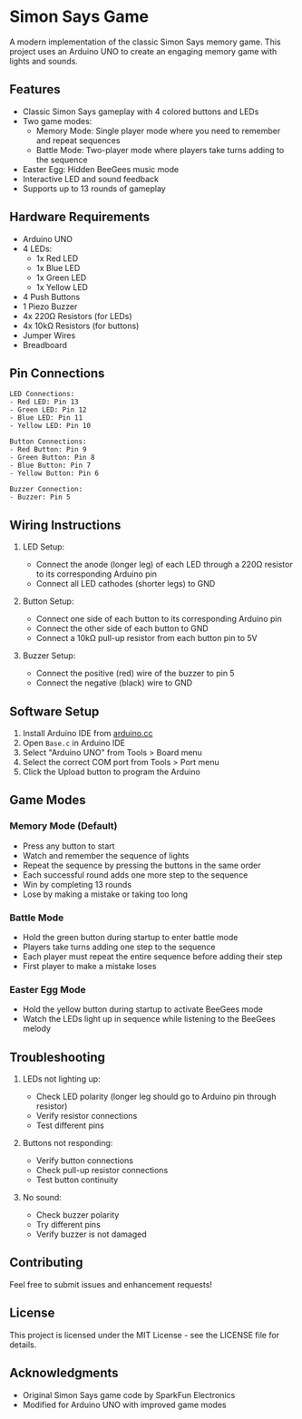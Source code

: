 # Simon Says Game

A modern implementation of the classic Simon Says memory game. This project uses an Arduino UNO to create an engaging memory game with lights and sounds.

## Features

- Classic Simon Says gameplay with 4 colored buttons and LEDs
- Two game modes:
  - Memory Mode: Single player mode where you need to remember and repeat sequences
  - Battle Mode: Two-player mode where players take turns adding to the sequence
- Easter Egg: Hidden BeeGees music mode
- Interactive LED and sound feedback
- Supports up to 13 rounds of gameplay

## Hardware Requirements

- Arduino UNO
- 4 LEDs:
  - 1x Red LED
  - 1x Blue LED
  - 1x Green LED
  - 1x Yellow LED
- 4 Push Buttons
- 1 Piezo Buzzer
- 4x 220Ω Resistors (for LEDs)
- 4x 10kΩ Resistors (for buttons)
- Jumper Wires
- Breadboard

## Pin Connections

```
LED Connections:
- Red LED: Pin 13
- Green LED: Pin 12
- Blue LED: Pin 11
- Yellow LED: Pin 10

Button Connections:
- Red Button: Pin 9
- Green Button: Pin 8
- Blue Button: Pin 7
- Yellow Button: Pin 6

Buzzer Connection:
- Buzzer: Pin 5
```

## Wiring Instructions

1. LED Setup:
   - Connect the anode (longer leg) of each LED through a 220Ω resistor to its corresponding Arduino pin
   - Connect all LED cathodes (shorter legs) to GND

2. Button Setup:
   - Connect one side of each button to its corresponding Arduino pin
   - Connect the other side of each button to GND
   - Connect a 10kΩ pull-up resistor from each button pin to 5V

3. Buzzer Setup:
   - Connect the positive (red) wire of the buzzer to pin 5
   - Connect the negative (black) wire to GND

## Software Setup

1. Install Arduino IDE from [arduino.cc](https://www.arduino.cc/en/software)
2. Open `Base.c` in Arduino IDE
3. Select "Arduino UNO" from Tools > Board menu
4. Select the correct COM port from Tools > Port menu
5. Click the Upload button to program the Arduino

## Game Modes

### Memory Mode (Default)
- Press any button to start
- Watch and remember the sequence of lights
- Repeat the sequence by pressing the buttons in the same order
- Each successful round adds one more step to the sequence
- Win by completing 13 rounds
- Lose by making a mistake or taking too long

### Battle Mode
- Hold the green button during startup to enter battle mode
- Players take turns adding one step to the sequence
- Each player must repeat the entire sequence before adding their step
- First player to make a mistake loses

### Easter Egg Mode
- Hold the yellow button during startup to activate BeeGees mode
- Watch the LEDs light up in sequence while listening to the BeeGees melody

## Troubleshooting

1. LEDs not lighting up:
   - Check LED polarity (longer leg should go to Arduino pin through resistor)
   - Verify resistor connections
   - Test different pins

2. Buttons not responding:
   - Verify button connections
   - Check pull-up resistor connections
   - Test button continuity

3. No sound:
   - Check buzzer polarity
   - Try different pins
   - Verify buzzer is not damaged

## Contributing

Feel free to submit issues and enhancement requests!

## License

This project is licensed under the MIT License - see the LICENSE file for details.

## Acknowledgments

- Original Simon Says game code by SparkFun Electronics
- Modified for Arduino UNO with improved game modes 